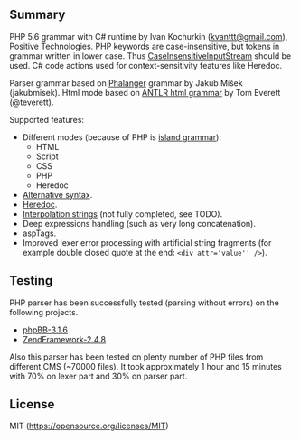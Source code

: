 ## Summary

PHP 5.6 grammar with C# runtime by Ivan Kochurkin (kvanttt@gmail.com), Positive Technologies. PHP keywords are case-insensitive, but tokens in grammar written in lower case. Thus [CaseInsensitiveInputStream](https://gist.github.com/sharwell/9424666) should be used. C# code actions used for context-sensitivity features like Heredoc.

Parser grammar based on [Phalanger](https://github.com/DEVSENSE/Phalanger) grammar by  Jakub Míšek (jakubmisek). Html mode based on [ANTLR html grammar](https://github.com/antlr/grammars-v4/tree/master/html) by Tom Everett (@teverett).

Supported features:
* Different modes (because of PHP is [island grammar](https://en.wikipedia.org/wiki/Island_grammar)):
    * HTML
    * Script
    * CSS
    * PHP
    * Heredoc
* [Alternative syntax](http://php.net/manual/en/control-structures.alternative-syntax.php).
* [Heredoc](http://php.net/manual/en/language.types.string.php#language.types.string.syntax.heredoc).
* [Interpolation strings](http://php.net/manual/en/language.types.string.php#language.types.string.parsing.simple) (not fully completed, see TODO).
* Deep expressions handling (such as very long concatenation).
* aspTags.
* Improved lexer error processing with artificial string fragments (for example double closed quote at the end: `<div attr='value'' />`).

## Testing
PHP parser has been successfully tested (parsing without errors) on the following projects.

* [phpBB-3.1.6](https://github.com/phpbb/phpbb/archive/release-3.1.6.zip)
* [ZendFramework-2.4.8](https://github.com/zendframework/zf2/archive/release-2.4.8.zip)

Also this parser has been tested on plenty number of PHP files from different CMS (~70000 files). It took approximately 1 hour and 15 minutes with 70% on lexer part and 30% on parser part.

## License

MIT (https://opensource.org/licenses/MIT)